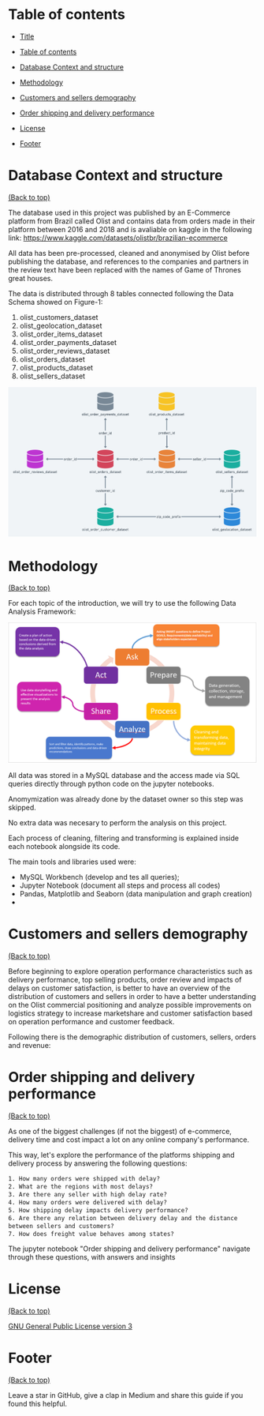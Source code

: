 # Table of contents



- [Title](#diving-into-brazilian-e-commerce-public-dataset-by-olist-using-sql-and-python)

- [Table of contents](#table-of-contents)

- [Database Context and structure](#database-context-and-structure)

- [Methodology](#methodology)

- [Customers and sellers demography](#customers-and-sellers-demography)

- [Order shipping and delivery performance](#order-shipping-and-delivery-performance)

- [License](#license)

- [Footer](#footer)



# Database Context and structure

[(Back to top)](#table-of-contents)



The database used in this project was published by an E-Commerce platform from Brazil called Olist and contains   data from orders made in their platform between 2016 and 2018 and is avaliable on kaggle in the following link:
https://www.kaggle.com/datasets/olistbr/brazilian-ecommerce

All data has been pre-processed, cleaned and anonymised by Olist before publishing the database, and references to the companies and partners in the review text have been replaced with the names of Game of Thrones great houses.


The data is distributed through 8 tables connected following the Data Schema showed on Figure-1:

 1. olist_customers_dataset
 2. olist_geolocation_dataset
 3. olist_order_items_dataset
 4. olist_order_payments_dataset
 5. olist_order_reviews_dataset
 6. olist_orders_dataset
 7. olist_products_dataset
 8. olist_sellers_dataset

![Figure-1](https://github.com/hbeltrao/Olist-EDA-Project/blob/a75d2049dbdce4ebe1e73fe9f9c8066b17eb5e40/Data%20Schema.png)




# Methodology

[(Back to top)](#table-of-contents)



For each topic of the introduction, we will try to use the following Data Analysis Framework:

![Figure-2](https://github.com/hbeltrao/Olist-EDA-Project/blob/197e8354d87b4030909f9eba5341f76a7d480ab1/data%20analysis%20framework.png)

All data was stored in a MySQL database and the access  made via SQL queries directly through python code on the jupyter notebooks.

Anomymization was already done by the dataset owner so this step was skipped.

No extra data was necesary to perform the analysis on this project.

Each process of cleaning, filtering and transforming is explained inside each notebook alongside its code.

The main tools and libraries used were:

 - MySQL Workbench (develop and tes all queries);
 - Jupyter Notebook (document all steps and process all codes)
 - Pandas, Matplotlib and Seaborn (data manipulation and graph creation)
 - 



# Customers and sellers demography

[(Back to top)](#table-of-contents)


Before beginning to explore operation performance characteristics such as delivery performance, top selling products, order review and impacts of delays on customer satisfaction, is better to have an overview of the distribution of customers and sellers in order to have a better understanding on the Olist commercial positioning and analyze possible improvements on logistics strategy to increase marketshare and customer satisfaction based on operation performance and customer feedback.

Following there is the demographic distribution of customers, sellers, orders and revenue:
<!-- 
![Figure-3](brazil map of customer  distribution)
![Figure-4](brazil map of seller  distribution)
![Figure-5](brazil map of sales  distribution)
![Figure-6](brazil map of revenue  distribution)
-->
 


# Order shipping and delivery performance

[(Back to top)](#table-of-contents)



As one of the biggest challenges (if not the biggest) of e-commerce, delivery time and cost impact a lot on any online company's performance.

This way, let's explore the performance of the platforms shipping and delivery process by answering the following questions:

	1. How many orders were shipped with delay?
	2. What are the regions with most delays?
	3. Are there any seller with high delay rate?
	4. How many orders were delivered with delay?
	5. How shipping delay impacts delivery performance?
	6. Are there any relation between delivery delay and the distance between sellers and customers?
	7. How does freight value behaves among states?

The jupyter notebook  "Order shipping and delivery performance" navigate through these questions, with answers and insights



# License

[(Back to top)](#table-of-contents)



<!-- Adding the license to README is a good practice so that people can easily refer to it.



Make sure you have added a LICENSE file in your project folder. **Shortcut:** Click add new file in your root of your repo in GitHub > Set file name to LICENSE > GitHub shows LICENSE templates > Choose the one that best suits your project!



I personally add the name of the license and provide a link to it like below. -->



[GNU General Public License version 3](https://opensource.org/licenses/GPL-3.0)



# Footer

[(Back to top)](#table-of-contents)



<!-- Let's also add a footer because I love footers and also you **can** use this to convey important info.



Let's make it an image because by now you have realised that multimedia in images == cool(*please notice the subtle programming joke). -->



Leave a star in GitHub, give a clap in Medium and share this guide if you found this helpful.



<!-- Add the footer here -->



<!-- ![Footer](https://github.com/navendu-pottekkat/awesome-readme/blob/master/fooooooter.png) -->
